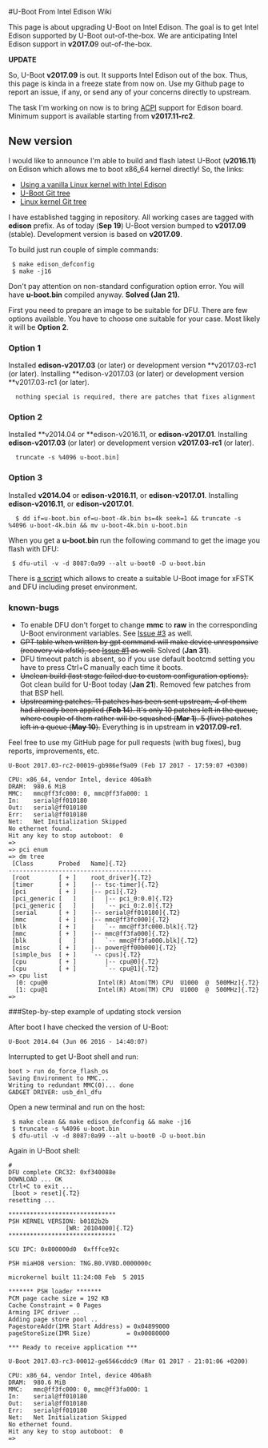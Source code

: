 #U-Boot
From Intel Edison Wiki

This page is about upgrading U-Boot on Intel Edison. The goal is to get Intel Edison supported by U-Boot out-of-the-box. We are anticipating Intel Edison support in **v2017.0**9 out-of-the-box.


**UPDATE**

So, U-Boot **v2017.09** is out. It supports Intel Edison out of the box. Thus, this page is kinda in a freeze state from now on. Use my Github page to report an issue, if any, or send any of your concerns directly to upstream.

The task I'm working on now is to bring [ACPI](https://edison.internet-share.com/wiki/ACPI) support for Edison board. Minimum support is available starting from **v2017.11-rc2**.

## New version

I would like to announce I'm able to build and flash latest U-Boot (**v2016.11**) on Edison which allows me to boot x86_64 kernel directly! So, the links:

  * [Using a vanilla Linux kernel with Intel Edison](https://edison.internet-share.com/wiki/Using_a_vanilla_Linux_kernel_with_Intel_Edison)
  * [U-Boot Git tree](https://github.com/andy-shev/u-boot/tree/edison)
  * [Linux kernel Git tree](https://github.com/andy-shev/linux/tree/eds)

I have established tagging in repository. All working cases are tagged with **edison** prefix. As of today (**Sep 19**) U-Boot version bumped to **v2017.09** (stable). Development version is based on **v2017.09**.

To build just run couple of simple commands:
```
 $ make edison_defconfig
 $ make -j16
```
Don't pay attention on non-standard configuration option error. You will have **u-boot.bin** compiled anyway. **Solved (Jan 21).**

First you need to prepare an image to be suitable for DFU. There are few options available. You have to choose one suitable for your case. Most likely it will be **Option 2**.

### Option 1

Installed **edison-v2017.03** (or later) or development version **v2017.03-rc1 (or later). Installing **edison-v2017.03 (or later) or development version **v2017.03-rc1 (or later).

```
  nothing special is required, there are patches that fixes alignment
```

### Option 2

Installed **v2014.04 or **edison-v2016.11, or **edison-v2017.01**. Installing **edison-v2017.03** (or later) or
development version **v2017.03-rc1** (or later).

```
  truncate -s %4096 u-boot.bin]
```

### Option 3

Installed **v2014.04** or **edison-v2016.11**, or **edison-v2017.01**. Installing **edison-v2016.11**, or **edison-v2017.01**.

```
  $ dd if=u-boot.bin of=u-boot-4k.bin bs=4k seek=1 && truncate -s %4096 u-boot-4k.bin && mv u-boot-4k.bin u-boot.bin
```

When you get a **u-boot.bin** run the following command to get the image you flash with DFU:


```
 $ dfu-util -v -d 8087:0a99 --alt u-boot0 -D u-boot.bin
```

There is [a script](https://gist.github.com/andy-shev/2c388310f2773ead647d9c1a3f1c813f) which allows to create a suitable U-Boot image for xFSTK and DFU including preset environment.

### known-bugs
  * To enable DFU don't forget to change **mmc** to **raw** in the corresponding U-Boot environment variables. See [Issue
    #3](https://github.com/01org/edison-u-boot/issues/3) as well.
  * ~~GPT table when written by gpt command will make device unresponsive (recovery via xfstk), see [Issue #1](https://github.com/andy-shev/u-boot/issues/1) as well.~~ Solved (**Jan 31**).
  * DFU timeout patch is absent, so if you use default bootcmd setting you have to press Ctrl+C manually each time it boots.
  * ~~Unclean build (last stage failed due to custom configuration options).~~ Got clean build for U-Boot today (**Jan 21**). Removed few patches from that BSP hell.
  * ~~Upstreaming patches. 11 patches has been sent upstream, 4 of them had already been applied (**Feb 1**4). It's only 10 patches left in the queue, where couple of them rather will be squashed (**Mar 1**). 5 (five) patches left in a queue (**May 10**).~~ Everything is in upstream in **v2017.09-rc1**.

Feel free to use my GitHub page for pull requests (with bug fixes), bug reports, improvements, etc.

```
U-Boot 2017.03-rc2-00019-gb986ef9a09 (Feb 17 2017 - 17:59:07 +0300)

CPU: x86_64, vendor Intel, device 406a8h
DRAM:  980.6 MiB
MMC:   mmc@ff3fc000: 0, mmc@ff3fa000: 1
In:    serial@ff010180
Out:   serial@ff010180
Err:   serial@ff010180
Net:   Net Initialization Skipped
No ethernet found.
Hit any key to stop autoboot:  0
=>
=> pci enum
=> dm tree
 [Class       Probed   Name]{.T2}
----------------------------------------
 [root        [ + ]    root_driver]{.T2}
 [timer       [ + ]    |-- tsc-timer]{.T2}
 [pci         [ + ]    |-- pci]{.T2}
 [pci_generic [   ]    |   |-- pci_0:0.0]{.T2}
 [pci_generic [   ]    |   `-- pci_0:2.0]{.T2}
 [serial      [ + ]    |-- serial@ff010180]{.T2}
 [mmc         [ + ]    |-- mmc@ff3fc000]{.T2}
 [blk         [ + ]    |   `-- mmc@ff3fc000.blk]{.T2}
 [mmc         [ + ]    |-- mmc@ff3fa000]{.T2}
 [blk         [   ]    |   `-- mmc@ff3fa000.blk]{.T2}
 [misc        [ + ]    |-- power@ff00b000]{.T2}
 [simple_bus  [ + ]    `-- cpus]{.T2}
 [cpu         [ + ]        |-- cpu@0]{.T2}
 [cpu         [ + ]        `-- cpu@1]{.T2}
=> cpu list
  [0: cpu@0              Intel(R) Atom(TM) CPU  U1000  @  500MHz]{.T2}
  [1: cpu@1              Intel(R) Atom(TM) CPU  U1000  @  500MHz]{.T2}
=>
```

###Step-by-step example of updating stock version

After boot I have checked the version of U-Boot:

```
U-Boot 2014.04 (Jun 06 2016 - 14:40:07)
```

Interrupted to get U-Boot shell and run:

```
boot > run do_force_flash_os
Saving Environment to MMC...
Writing to redundant MMC(0)... done
GADGET DRIVER: usb_dnl_dfu
```

Open a new terminal and run on the host:

```
 $ make clean && make edison_defconfig && make -j16
 $ truncate -s %4096 u-boot.bin
 $ dfu-util -v -d 8087:0a99 --alt u-boot0 -D u-boot.bin
```

Again in U-Boot shell:

```
#
DFU complete CRC32: 0xf340088e
DOWNLOAD ... OK
Ctrl+C to exit ...
 [boot > reset]{.T2}
resetting ...

******************************
PSH KERNEL VERSION: b0182b2b
                [WR: 20104000]{.T2}
******************************

SCU IPC: 0x800000d0  0xfffce92c

PSH miaHOB version: TNG.B0.VVBD.0000000c

microkernel built 11:24:08 Feb  5 2015

******* PSH loader *******
PCM page cache size = 192 KB
Cache Constraint = 0 Pages
Arming IPC driver ..
Adding page store pool ..
PagestoreAddr(IMR Start Address) = 0x04899000
pageStoreSize(IMR Size)          = 0x00080000

*** Ready to receive application ***

U-Boot 2017.03-rc3-00012-ge6566cddc9 (Mar 01 2017 - 21:01:06 +0200)

CPU: x86_64, vendor Intel, device 406a8h
DRAM:  980.6 MiB
MMC:   mmc@ff3fc000: 0, mmc@ff3fa000: 1
In:    serial@ff010180
Out:   serial@ff010180
Err:   serial@ff010180
Net:   Net Initialization Skipped
No ethernet found.
Hit any key to stop autoboot:  0
=>
```
